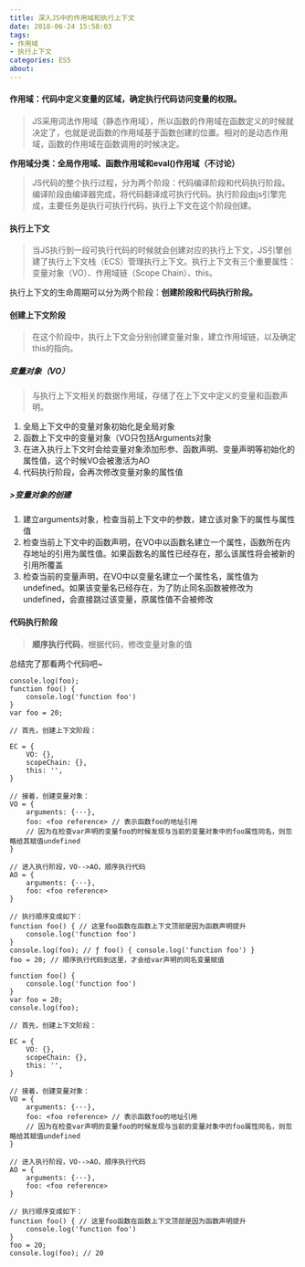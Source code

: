 ```yaml
---
title: 深入JS中的作用域和执行上下文
date: 2018-06-24 15:58:03
tags: 
- 作用域
- 执行上下文
categories: ES5
about:
---
```


#### 作用域：代码中定义变量的区域，确定执行代码访问变量的权限。

> JS采用词法作用域（静态作用域），所以函数的作用域在函数定义的时候就决定了，也就是说函数的作用域基于函数创建的位置。相对的是动态作用域，函数的作用域在函数调用的时候决定。

**作用域分类：全局作用域、函数作用域和eval()作用域（不讨论）**

> JS代码的整个执行过程，分为两个阶段：代码编译阶段和代码执行阶段。编译阶段由编译器完成，将代码翻译成可执行代码。执行阶段由js引擎完成，主要任务是执行可执行代码，执行上下文在这个阶段创建。

<!--more-->

#### 执行上下文

> 当JS执行到一段可执行代码的时候就会创建对应的执行上下文，JS引擎创建了执行上下文栈（ECS）管理执行上下文。执行上下文有三个重要属性：变量对象（VO）、作用域链（Scope Chain）、this。

执行上下文的生命周期可以分为两个阶段：**创建阶段和代码执行阶段。**

#### 创建上下文阶段
> 在这个阶段中，执行上下文会分别创建变量对象，建立作用域链，以及确定this的指向。

##### 变量对象（VO）
> 与执行上下文相关的数据作用域，存储了在上下文中定义的变量和函数声明。

1. 全局上下文中的变量对象初始化是全局对象
2. 函数上下文中的变量对象（VO只包括Arguments对象
3. 在进入执行上下文时会给变量对象添加形参、函数声明、变量声明等初始化的属性值，这个时候VO会被激活为AO
4. 代码执行阶段，会再次修改变量对象的属性值

##### >变量对象的创建
1. 建立arguments对象，检查当前上下文中的参数，建立该对象下的属性与属性值
2. 检查当前上下文中的函数声明，在VO中以函数名建立一个属性，函数所在内存地址的引用为属性值。如果函数名的属性已经存在，那么该属性将会被新的引用所覆盖
3. 检查当前的变量声明，在VO中以变量名建立一个属性名，属性值为undefined。如果该变量名已经存在，为了防止同名函数被修改为undefined，会直接跳过该变量，原属性值不会被修改

#### 代码执行阶段
> **顺序执行代码**，根据代码，修改变量对象的值

总结完了那看两个代码吧~

```
console.log(foo);
function foo() { 
    console.log('function foo') 
}
var foo = 20;
```

```
// 首先，创建上下文阶段：

EC = {
    VO: {},
    scopeChain: {},
    this: '',
}

// 接着，创建变量对象：
VO = {
    arguments: {···},
    foo: <foo reference> // 表示函数foo的地址引用
    // 因为在检查var声明的变量foo的时候发现与当前的变量对象中的foo属性同名，则忽略给其赋值undefined
}

// 进入执行阶段，VO-->AO，顺序执行代码
AO = {
    arguments: {···},
    foo: <foo reference>
}

// 执行顺序变成如下：
function foo() { // 这里foo函数在函数上下文顶部是因为函数声明提升
    console.log('function foo') 
}
console.log(foo); // ƒ foo() { console.log('function foo') }
foo = 20; // 顺序执行代码到这里，才会给var声明的同名变量赋值
```

```
function foo() { 
    console.log('function foo') 
}
var foo = 20;
console.log(foo);
```

```
// 首先，创建上下文阶段：

EC = {
    VO: {},
    scopeChain: {},
    this: '',
}

// 接着，创建变量对象：
VO = {
    arguments: {···},
    foo: <foo reference> // 表示函数foo的地址引用
    // 因为在检查var声明的变量foo的时候发现与当前的变量对象中的foo属性同名，则忽略给其赋值undefined
}

// 进入执行阶段，VO-->AO，顺序执行代码
AO = {
    arguments: {···},
    foo: <foo reference>
}

// 执行顺序变成如下：
function foo() { // 这里foo函数在函数上下文顶部是因为函数声明提升
    console.log('function foo') 
}
foo = 20;
console.log(foo); // 20
```


